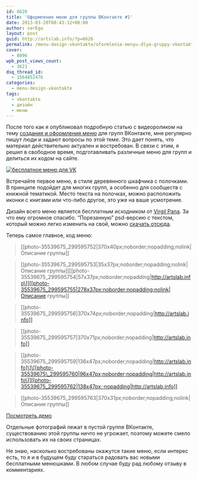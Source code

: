 ```yaml
---
id: 6626
title: 'Оформление меню для группы ВКонтакте #1'
date: 2013-03-20T00:43:12+00:00
author: serEga
layout: post
guid: http://artslab.info/?p=6626
permalink: /menu-design-vkontakte/oformlenie-menyu-dlya-gruppy-vkontakte-1/
cover:
  - 8096
wpb_post_views_count:
  - 3621
dsq_thread_id:
  - 1564852476
categories:
  - menu-design-vkontakte
tags:
  - vkontakte
  - дизайн
  - меню
---
```

После того как я опубликовал подробную статью с видеороликом на тему [создания и оформления меню](http://artslab.info/stati/kak-oformit-gruppu-vkontakte/ "Как оформить группу Вконтакте?") для групп ВКонтакте, мне регулярно пишут люди и задают вопросы по этой теме. Это дает понять, что материал действительно актуален и востребован. В связи с этим, я решил в свободное время, подготавливать различные меню для групп и делиться их кодом на сайте.

[<img src="{{site.img_cdn}}/menu_iz_dereva_vk-300x243.jpg" alt="бесплатное меню для VK" class="aligncenter size-medium wp-image-6627" srcset="{{site.img_cdn}}/menu_iz_dereva_vk-300x243.jpg 300w, {{site.img_cdn}}/menu_iz_dereva_vk.jpg 370w" sizes="(max-width: 300px) 100vw, 300px" />]({{site.img_cdn}}/menu_iz_dereva_vk.jpg)

Встречайте первое меню, в стиле деревянного шкафчика с полочками. В принципе подойдет для многих групп, а особенно для сообществ с книжной тематикой. Место текста на полочках, можно расположить иконки с книгами или что-либо другое, это уже на ваше усмотрение.

<!--more-->

Дизайн всего меню является бесплатным исходником от [Virgil Pana](http://dribbble.com/shots/719904-IPhone-wood-Ui-PSD-Freebie). За что ему огромное спасибо. &#8220;Порезанную&#8221; psd-версию с текстом, который можно легко изменить на свой, можно [скачать отсюда](https://www.box.com/s/m1xfextr75s5j1mxza9p).

Теперь самое главное, код меню:

> [[photo-35539675_299595752|370x40px;noborder;nopadding;nolink|Описание группы]]

> \[[photo-35539675\_299595753|35x37px;noborder;nopadding;nolink|Описание группы]\]\[[photo-35539675\_299595754|57x37px;noborder;nopadding|http://artslab.info\]][[photo-35539675_299595755|278x37px;noborder;nopadding;nolink|Описание группы]]

> [[photo-35539675_299595756|370x74px;noborder;nopadding|http://artslab.info]]

> [[photo-35539675_299595757|370x71px;noborder;nopadding|http://artslab.info]]

> \[[photo-35539675\_299595759|136x47px;noborder;nopadding|http://artslab.info]\]\[[photo-35539675\_299595760|96x47px;noborder;nopadding|http://artslab.info\]][[photo-35539675_299595762|138x47px;;nopadding|http://artslab.info]]

> [[photo-35539675_299595763|370x31px;noborder;nopadding;nolink|Описание группы]]

[Посмотреть демо](http://vk.com/pages?oid=-880171&p=woodsy)

Отдельные фотографий лежат в пустой группе ВКонтакте, существованию этой группы ничто не угрожает, поэтому можете смело использовать их на своих страницах.

Не знаю, насколько востребованы окажутся такие меню, если интерес есть, то я и в будущем буду стараться радовать вас новыми бесплатными менюшками. В любом случае буду рад любому отзыву в комментариях.